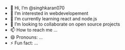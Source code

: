 - 👋 Hi, I’m @singhkaran070
- 👀 I’m interested in webdevelopement
- 🌱 I’m currently learning react and node.js
- 💞️ I’m looking to collaborate on open source projects
- 📫 How to reach me ...
- 😄 Pronouns: ...
- ⚡ Fun fact: ...

<!---
singhkaran070/singhkaran070 is a ✨ special ✨ repository because its `README.md` (this file) appears on your GitHub profile.
You can click the Preview link to take a look at your changes.
--->
